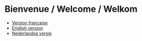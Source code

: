 # Bienvenue / Welcome / Welkom

- [Version française](fr)
- [English version](en)
- [Nederlandse versie](nl)